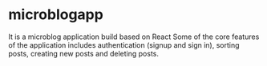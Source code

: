 # microblogapp
It is a microblog application build based on React Some of the core features of the application includes authentication (signup and sign in), sorting posts, creating new posts and deleting posts.
